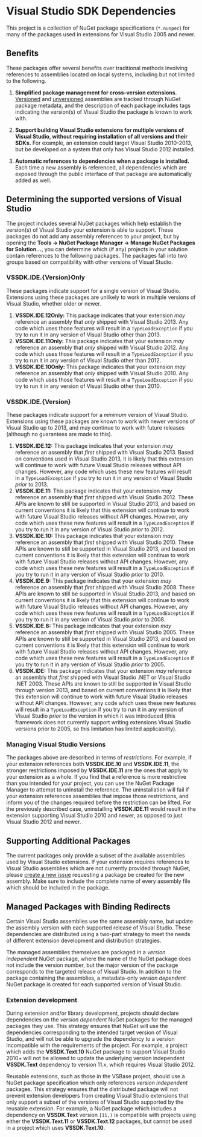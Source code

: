 # Visual Studio SDK Dependencies

This project is a collection of NuGet package specifications (`*.nuspec`) for many of the packages used in extensions for Visual Studio 2005 and newer.

## Benefits

These packages offer several benefits over traditional methods involving references to assemblies located on local systems, including but not limited to the following.

1. **Simplified package management for cross-version extensions.** [Versioned](http://blog.slaks.net/2014-02-25/extending-visual-studio-part-4-writing-cross-version-extensions/) and [unversioned](http://blog.slaks.net/2014-02-26/extending-visual-studio-part-5-dealing-with-unversioned-assemblies/) assemblies are tracked through NuGet package metadata, and the description of each package includes tags indicating the version(s) of Visual Studio the package is known to work with.

2. **Support building Visual Studio extensions for multiple versions of Visual Studio, without requiring installation of all versions and their SDKs.** For example, an extension could target Visual Studio 2010-2013, but be developed on a system that only has Visual Studio 2012 installed.

3. **Automatic references to dependencies when a package is installed.** Each time a new assembly is referenced, all dependencies which are exposed through the public interface of that package are automatically added as well.

## Determining the supported versions of Visual Studio

The project includes several NuGet packages which help establish the version(s) of Visual Studio your extension is able to support. These packages do not add any assembly references to your project, but by opening the **Tools &rarr; NuGet Package Manager &rarr; Manage NuGet Packages for Solution...**, you can determine which (if any) projects in your solution contain references to the following packages. The packages fall into two groups based on compatibility with other versions of Visual Studio.

### VSSDK.IDE.{Version}Only

These packages indicate support for a single version of Visual Studio. Extensions using these packages are unlikely to work in multiple versions of Visual Studio, whether older or newer.

1. **VSSDK.IDE.12Only:** This package indicates that your extension *may* reference an assembly that *only* shipped with Visual Studio 2013. Any code which uses those features will result in a `TypeLoadException` if you try to run it in any version of Visual Studio other than 2013.
2. **VSSDK.IDE.11Only:** This package indicates that your extension *may* reference an assembly that *only* shipped with Visual Studio 2012. Any code which uses those features will result in a `TypeLoadException` if you try to run it in any version of Visual Studio other than 2012.
3. **VSSDK.IDE.10Only:** This package indicates that your extension *may* reference an assembly that *only* shipped with Visual Studio 2010. Any code which uses those features will result in a `TypeLoadException` if you try to run it in any version of Visual Studio other than 2010.

### VSSDK.IDE.{Version}

These packages indicate support for a *minimum* version of Visual Studio. Extensions using these packages are known to work with newer versions of Visual Studio up to 2013, and may continue to work with future releases (although no guarantees are made to this).

1. **VSSDK.IDE.12:** This package indicates that your extension *may* reference an assembly that *first* shipped with Visual Studio 2013. Based on conventions used in Visual Studio 2013, it is likely that this extension will continue to work with future Visual Studio releases without API changes. However, any code which uses these new features will result in a `TypeLoadException` if you try to run it in any version of Visual Studio *prior* to 2013.
2. **VSSDK.IDE.11:** This package indicates that your extension *may* reference an assembly that *first* shipped with Visual Studio 2012. These APIs are known to still be supported in Visual Studio 2013, and based on current conventions it is likely that this extension will continue to work with future Visual Studio releases without API changes. However, any code which uses these new features will result in a `TypeLoadException` if you try to run it in any version of Visual Studio *prior* to 2012.
3. **VSSDK.IDE.10:** This package indicates that your extension *may* reference an assembly that *first* shipped with Visual Studio 2010. These APIs are known to still be supported in Visual Studio 2013, and based on current conventions it is likely that this extension will continue to work with future Visual Studio releases without API changes. However, any code which uses these new features will result in a `TypeLoadException` if you try to run it in any version of Visual Studio *prior* to 2010.
4. **VSSDK.IDE.9:** This package indicates that your extension *may* reference an assembly that *first* shipped with Visual Studio 2008. These APIs are known to still be supported in Visual Studio 2013, and based on current conventions it is likely that this extension will continue to work with future Visual Studio releases without API changes. However, any code which uses these new features will result in a `TypeLoadException` if you try to run it in any version of Visual Studio *prior* to 2008.
5. **VSSDK.IDE.8:** This package indicates that your extension *may* reference an assembly that *first* shipped with Visual Studio 2005. These APIs are known to still be supported in Visual Studio 2013, and based on current conventions it is likely that this extension will continue to work with future Visual Studio releases without API changes. However, any code which uses these new features will result in a `TypeLoadException` if you try to run it in any version of Visual Studio *prior* to 2005.
6. **VSSDK.IDE:** This package indicates that your extension *may* reference an assembly that *first* shipped with Visual Studio .NET or Visual Studio .NET 2003. These APIs are known to still be supported in Visual Studio through version 2013, and based on current conventions it is likely that this extension will continue to work with future Visual Studio releases without API changes. However, any code which uses these new features will result in a `TypeLoadException` if you try to run it in any version of Visual Studio *prior* to the version in which it was introduced (this framework does not currently support writing extensions Visual Studio versions prior to 2005, so this limitation has limited applicability).

### Managing Visual Studio Versions

The packages above are described in terms of *restrictions*. For example, if your extension references both **VSSDK.IDE.10** and **VSSDK.IDE.11**, the stronger restrictions imposed by **VSSDK.IDE.11** are the ones that apply to your extension as a whole. If you find that a reference is more restrictive than you intended for your project, you can use the NuGet Package Manager to attempt to uninstall the reference. The uninstallation will fail if your extension references assemblies that impose those restrictions, and inform you of the changes required before the restriction can be lifted. For the previously described case, uninstalling **VSSDK.IDE.11** would result in the extension supporting Visual Studio 2010 and newer, as opposed to just Visual Studio 2012 and newer.

## Supporting Additional Packages

The current packages only provide a subset of the available assemblies used by Visual Studio extensions. If your extension requires references to Visual Studio assemblies which are not currently provided through NuGet, please [create a new issue](https://github.com/tunnelvisionlabs/vsxdeps/issues) requesting a package be created for the new assembly. Make sure to include the complete name of every assembly file which should be included in the package.

## Managed Packages with Binding Redirects

Certain Visual Studio assemblies use the same assembly name, but update the assembly version with each supported release of Visual Studio. These dependencies are distributed using a two-part strategy to meet the needs of different extension development and distribution strategies.

The managed assemblies themselves are packaged in a *version independent* NuGet package, where the name of the NuGet package does not include the version number, but the major version of the package corresponds to the targeted release of Visual Studio. In addition to the package containing the assemblies, a metadata-only *version dependent* NuGet package is created for each supported version of Visual Studio.

### Extension development

During extension and/or library development, projects should declare dependencies on the *version dependent* NuGet packages for the managed packages they use. This strategy ensures that NuGet will use the dependencies corresponding to the intended target version of Visual Studio, and will not be able to upgrade the dependency to a version incompatible with the requirements of the project. For example, a project which adds the **VSSDK.Text.10** NuGet package to support Visual Studio 2010+ will not be allowed to update the underlying version independent **VSSDK.Text** dependency to version 11.x, which requires Visual Studio 2012.

Reusable extensions, such as those in the VSBase project, should use a NuGet package specification which only references *version independent* packages. This strategy ensures that the distributed package will not prevent extension developers from creating Visual Studio extensions that only support a subset of the versions of Visual Studio supported by the reusable extension. For example, a NuGet package which includes a dependency on **VSSDK.Text** version `[11,)` is compatible with projects using either the **VSSDK.Text.11** or **VSSDK.Text.12** packages, but cannot be used in a project which uses **VSSDK.Text.10**.
